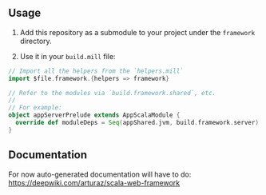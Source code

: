 ## Usage

1. Add this repository as a submodule to your project under the `framework` directory.

2. Use it in your `build.mill` file:

```scala
// Import all the helpers from the `helpers.mill`
import $file.framework.{helpers => framework}

// Refer to the modules via `build.framework.shared`, etc.
//
// For example:
object appServerPrelude extends AppScalaModule {
  override def moduleDeps = Seq(appShared.jvm, build.framework.server)
}
```

## Documentation

For now auto-generated documentation will have to do: https://deepwiki.com/arturaz/scala-web-framework
